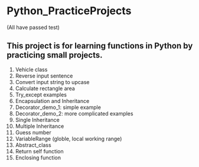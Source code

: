 # Python_PracticeProjects
(All have passed test)

## This project is for learning functions in Python by practicing small projects.

1. Vehicle class
2. Reverse input sentence
3. Convert input string to upcase
4. Calculate rectangle area
5. Try_except examples
6. Encapsulation and Inheritance 
7. Decorator_demo_1: simple example
8. Decorator_demo_2: more complicated examples
9. Single Inheritance
10. Multiple Inheritance
11. Guess number
12. VariableRange (globle, local working range)
13. Abstract_class
14. Return self function
15. Enclosing function

